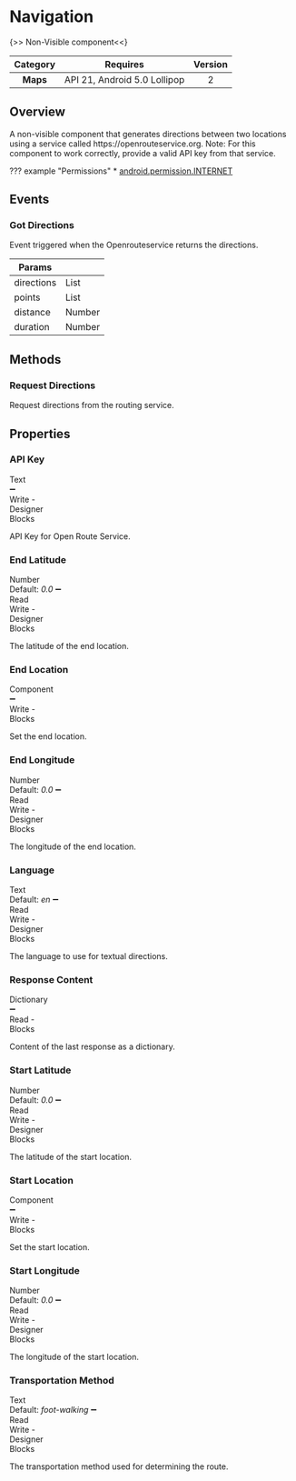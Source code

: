 # Navigation

{>> Non-Visible component<<}

| Category | Requires | Version |
|:--------:|:-------:|:--------:|
|**Maps**|<span class="chip chip-any">API 21, Android 5.0 Lollipop</span>|<span class="chip chip-number">2</span>|

## Overview

A non-visible component that generates directions between two locations using a service called https\://openrouteservice.org. Note\: For this component to work correctly, provide a valid API key from that service.

??? example "Permissions"
    * [android.permission.INTERNET](https://developer.android.com/reference/android/Manifest.permission.html#INTERNET)

## Events

### Got Directions

Event triggered when the Openrouteservice returns the directions.

<div class="block" ai2-block="event" not-rendered="true" value="%7B%22componentName%22:%20%22Navigation%22,%20%22name%22:%20%22Got%20Directions%22,%20%22param%22:%20%5B%22directions%22,%20%22points%22,%20%22distance%22,%20%22duration%22%5D%7D"></div>

| Params | []() |
|--------|------|
|directions|<span class="chip chip-list">List</span>|
|points|<span class="chip chip-list">List</span>|
|distance|<span class="chip chip-number">Number</span>|
|duration|<span class="chip chip-number">Number</span>|

## Methods

### Request Directions

Request directions from the routing service.

<div class="block" ai2-block="method" not-rendered="true" value="%7B%22componentName%22:%20%22Navigation%22,%20%22name%22:%20%22Request%20Directions%22,%20%22output%22:%20false,%20%22param%22:%20%5B%5D%7D"></div>

## Properties

### API Key

<span style="user-select: none; white-space:pre-wrap;"><span class="chip chip-text">Text</span> :heavy_minus_sign: <span class="chip chip-rw">Write</span>  - <span class="chip chip-bd">Designer</span> <span class="chip chip-bd">Blocks</span></span>

API Key for Open Route Service.

<div class="block" ai2-block="property" not-rendered="true" value="%7B%22componentName%22:%20%22Navigation%22,%20%22name%22:%20%22API%20Key%22,%20%22getter%22:%20false%7D"></div>

### End Latitude

<span style="user-select: none; white-space:pre-wrap;"><span class="chip chip-number">Number</span> <span class="chip chip-number">Default: <i>0.0</i></span> :heavy_minus_sign: <span class="chip chip-rw">Read</span> <span class="chip chip-rw">Write</span>  - <span class="chip chip-bd">Designer</span> <span class="chip chip-bd">Blocks</span></span>

The latitude of the end location.

<div class="block" ai2-block="property" not-rendered="true" value="%7B%22componentName%22:%20%22Navigation%22,%20%22name%22:%20%22End%20Latitude%22,%20%22getter%22:%20true%7D"></div>
<div class="block" ai2-block="property" not-rendered="true" value="%7B%22componentName%22:%20%22Navigation%22,%20%22name%22:%20%22End%20Latitude%22,%20%22getter%22:%20false%7D"></div>

### End Location

<span style="user-select: none; white-space:pre-wrap;"><span class="chip chip-component">Component</span> :heavy_minus_sign: <span class="chip chip-rw">Write</span>  - <span class="chip chip-bd">Blocks</span></span>

Set the end location.

<div class="block" ai2-block="property" not-rendered="true" value="%7B%22componentName%22:%20%22Navigation%22,%20%22name%22:%20%22End%20Location%22,%20%22getter%22:%20false%7D"></div>

### End Longitude

<span style="user-select: none; white-space:pre-wrap;"><span class="chip chip-number">Number</span> <span class="chip chip-number">Default: <i>0.0</i></span> :heavy_minus_sign: <span class="chip chip-rw">Read</span> <span class="chip chip-rw">Write</span>  - <span class="chip chip-bd">Designer</span> <span class="chip chip-bd">Blocks</span></span>

The longitude of the end location.

<div class="block" ai2-block="property" not-rendered="true" value="%7B%22componentName%22:%20%22Navigation%22,%20%22name%22:%20%22End%20Longitude%22,%20%22getter%22:%20true%7D"></div>
<div class="block" ai2-block="property" not-rendered="true" value="%7B%22componentName%22:%20%22Navigation%22,%20%22name%22:%20%22End%20Longitude%22,%20%22getter%22:%20false%7D"></div>

### Language

<span style="user-select: none; white-space:pre-wrap;"><span class="chip chip-text">Text</span> <span class="chip chip-text">Default: <i>en</i></span> :heavy_minus_sign: <span class="chip chip-rw">Read</span> <span class="chip chip-rw">Write</span>  - <span class="chip chip-bd">Designer</span> <span class="chip chip-bd">Blocks</span></span>

The language to use for textual directions.

<div class="block" ai2-block="property" not-rendered="true" value="%7B%22componentName%22:%20%22Navigation%22,%20%22name%22:%20%22Language%22,%20%22getter%22:%20true%7D"></div>
<div class="block" ai2-block="property" not-rendered="true" value="%7B%22componentName%22:%20%22Navigation%22,%20%22name%22:%20%22Language%22,%20%22getter%22:%20false%7D"></div>

### Response Content

<span style="user-select: none; white-space:pre-wrap;"><span class="chip chip-unknown">Dictionary</span> :heavy_minus_sign: <span class="chip chip-rw">Read</span>  - <span class="chip chip-bd">Blocks</span></span>

Content of the last response as a dictionary.

<div class="block" ai2-block="property" not-rendered="true" value="%7B%22componentName%22:%20%22Navigation%22,%20%22name%22:%20%22Response%20Content%22,%20%22getter%22:%20true%7D"></div>

### Start Latitude

<span style="user-select: none; white-space:pre-wrap;"><span class="chip chip-number">Number</span> <span class="chip chip-number">Default: <i>0.0</i></span> :heavy_minus_sign: <span class="chip chip-rw">Read</span> <span class="chip chip-rw">Write</span>  - <span class="chip chip-bd">Designer</span> <span class="chip chip-bd">Blocks</span></span>

The latitude of the start location.

<div class="block" ai2-block="property" not-rendered="true" value="%7B%22componentName%22:%20%22Navigation%22,%20%22name%22:%20%22Start%20Latitude%22,%20%22getter%22:%20true%7D"></div>
<div class="block" ai2-block="property" not-rendered="true" value="%7B%22componentName%22:%20%22Navigation%22,%20%22name%22:%20%22Start%20Latitude%22,%20%22getter%22:%20false%7D"></div>

### Start Location

<span style="user-select: none; white-space:pre-wrap;"><span class="chip chip-component">Component</span> :heavy_minus_sign: <span class="chip chip-rw">Write</span>  - <span class="chip chip-bd">Blocks</span></span>

Set the start location.

<div class="block" ai2-block="property" not-rendered="true" value="%7B%22componentName%22:%20%22Navigation%22,%20%22name%22:%20%22Start%20Location%22,%20%22getter%22:%20false%7D"></div>

### Start Longitude

<span style="user-select: none; white-space:pre-wrap;"><span class="chip chip-number">Number</span> <span class="chip chip-number">Default: <i>0.0</i></span> :heavy_minus_sign: <span class="chip chip-rw">Read</span> <span class="chip chip-rw">Write</span>  - <span class="chip chip-bd">Designer</span> <span class="chip chip-bd">Blocks</span></span>

The longitude of the start location.

<div class="block" ai2-block="property" not-rendered="true" value="%7B%22componentName%22:%20%22Navigation%22,%20%22name%22:%20%22Start%20Longitude%22,%20%22getter%22:%20true%7D"></div>
<div class="block" ai2-block="property" not-rendered="true" value="%7B%22componentName%22:%20%22Navigation%22,%20%22name%22:%20%22Start%20Longitude%22,%20%22getter%22:%20false%7D"></div>

### Transportation Method

<span style="user-select: none; white-space:pre-wrap;"><span class="chip chip-text">Text</span> <span class="chip chip-text">Default: <i>foot-walking</i></span> :heavy_minus_sign: <span class="chip chip-rw">Read</span> <span class="chip chip-rw">Write</span>  - <span class="chip chip-bd">Designer</span> <span class="chip chip-bd">Blocks</span></span>

The transportation method used for determining the route.

<div class="block" ai2-block="property" not-rendered="true" value="%7B%22componentName%22:%20%22Navigation%22,%20%22name%22:%20%22Transportation%20Method%22,%20%22getter%22:%20true%7D"></div>
<div class="block" ai2-block="property" not-rendered="true" value="%7B%22componentName%22:%20%22Navigation%22,%20%22name%22:%20%22Transportation%20Method%22,%20%22getter%22:%20false%7D"></div>
